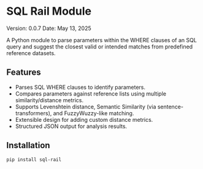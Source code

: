 # SQL Rail Module

Version: 0.0.7
Date: May 13, 2025

A Python module to parse parameters within the WHERE clauses of an SQL query and suggest the closest valid or intended matches from predefined reference datasets.

## Features

* Parses SQL WHERE clauses to identify parameters.
* Compares parameters against reference lists using multiple similarity/distance metrics.
* Supports Levenshtein distance, Semantic Similarity (via sentence-transformers), and FuzzyWuzzy-like matching.
* Extensible design for adding custom distance metrics.
* Structured JSON output for analysis results.

## Installation

```bash
pip install sql-rail
```




